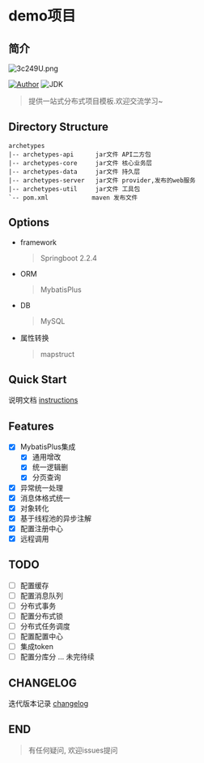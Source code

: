 # demo项目 
## 简介
<img src="https://s2.ax1x.com/2020/03/01/3c249U.png" alt="3c249U.png" title="3c249U.png" />
<p align="left">
    <a href="http://ilovey.live"><img alt="Author" src="https://img.shields.io/badge/author-AllenAlan-blue.svg"/></a>
    <a><img alt="JDK" src="https://img.shields.io/badge/JDK-1.8-orange.svg"/></a>
</p>

> 提供一站式分布式项目模板.欢迎交流学习~
## Directory Structure
```
archetypes
|-- archetypes-api      jar文件 API二方包
|-- archetypes-core     jar文件 核心业务层
|-- archetypes-data     jar文件 持久层
|-- archetypes-server   jar文件 provider,发布的web服务
|-- archetypes-util     jar文件 工具包
`-- pom.xml            maven 发布文件
```

## Options
- framework 
   > Springboot 2.2.4
- ORM
   > MybatisPlus  
- DB 
   > MySQL
- 属性转换
   > mapstruct
## Quick Start
说明文档 [instructions](/INSTRUCTIONS.md)

## Features
- [x] MybatisPlus集成 
    - [x] 通用增改
    - [x] 统一逻辑删
    - [x] 分页查询
- [x] 异常统一处理
- [x] 消息体格式统一
- [x] 对象转化
- [x] 基于线程池的异步注解
- [x] 配置注册中心
- [x] 远程调用
 ## TODO
- [ ] 配置缓存
- [ ] 配置消息队列
- [ ] 分布式事务
- [ ] 配置分布式锁
- [ ] 分布式任务调度
- [ ] 配置配置中心
- [ ] 集成token
- [ ] 配置分库分
    ... 未完待续
## CHANGELOG
迭代版本记录 [changelog](/CHANGELOG.md)

## END
> 有任何疑问, 欢迎issues提问